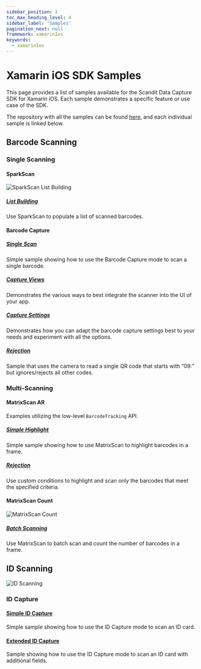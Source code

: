 ```yaml
---
sidebar_position: 2
toc_max_heading_level: 4
sidebar_label: 'Samples'
pagination_next: null
framework: xamarinIos
keywords:
  - xamarinIos
---
```


# Xamarin iOS SDK Samples

This page provides a list of samples available for the Scandit Data Capture SDK for Xamarin iOS. Each sample demonstrates a specific feature or use case of the SDK.

The repository with all the samples can be found [here](https://github.com/Scandit/datacapture-xamarin-samples/tree/master/ios), and each individual sample is linked below.

## Barcode Scanning

### Single Scanning

#### SparkScan

![SparkScan List Building](/img/samples/sparkscan_list_building.png)

##### [List Building](https://github.com/Scandit/datacapture-xamarin-samples/tree/master/ios/ListBuildingSample)

Use SparkScan to populate a list of scanned barcodes.

#### Barcode Capture

##### [Single Scan](https://github.com/Scandit/datacapture-xamarin-samples/tree/master/ios/BarcodeCaptureSimpleSample)

Simple sample showing how to use the Barcode Capture mode to scan a single barcode.

##### [Capture Views](https://github.com/Scandit/datacapture-xamarin-samples/tree/master/ios/BarcodeCaptureViewsSample)

Demonstrates the various ways to best integrate the scanner into the UI of your app.

##### [Capture Settings](https://github.com/Scandit/datacapture-xamarin-samples/tree/master/ios/BarcodeCaptureSettingsSample)

Demonstrates how you can adapt the barcode capture settings best to your needs and experiment with all the options.

##### [Rejection](https://github.com/Scandit/datacapture-xamarin-samples/tree/master/ios/BarcodeCaptureRejectSample)

Sample that uses the camera to read a single QR code that starts with “09:” but ignores/rejects all other codes.

### Multi-Scanning

#### MatrixScan AR

Examples utilizing the low-level `BarcodeTracking` API.

##### [Simple Highlight](https://github.com/Scandit/datacapture-xamarin-samples/tree/master/ios/MatrixScanSimpleSample)

Simple sample showing how to use MatrixScan to highlight barcodes in a frame.

##### [Rejection](https://github.com/Scandit/datacapture-xamarin-samples/tree/master/ios/MatrixScanRejectSample)

Use custom conditions to highlight and scan only the barcodes that meet the specified criteria.

#### MatrixScan Count

![MatrixScan Count](/img/samples/ms_count.png)

##### [Batch Scanning](https://github.com/Scandit/datacapture-xamarin-samples/tree/master/ios/MatrixScanCountSimpleSample)

Use MatrixScan to batch scan and count the number of barcodes in a frame.

## ID Scanning

![ID Scanning](/img/samples/id_scanning.png)

### ID Capture

#### [Simple ID Capture](https://github.com/Scandit/datacapture-xamarin-samples/tree/master/ios/IdCaptureSimpleSample)

Simple sample showing how to use the ID Capture mode to scan an ID card.

#### [Extended ID Capture](https://github.com/Scandit/datacapture-xamarin-samples/tree/master/ios/IdCaptureExtendedSample)

Sample showing how to use the ID Capture mode to scan an ID card with additional fields.
